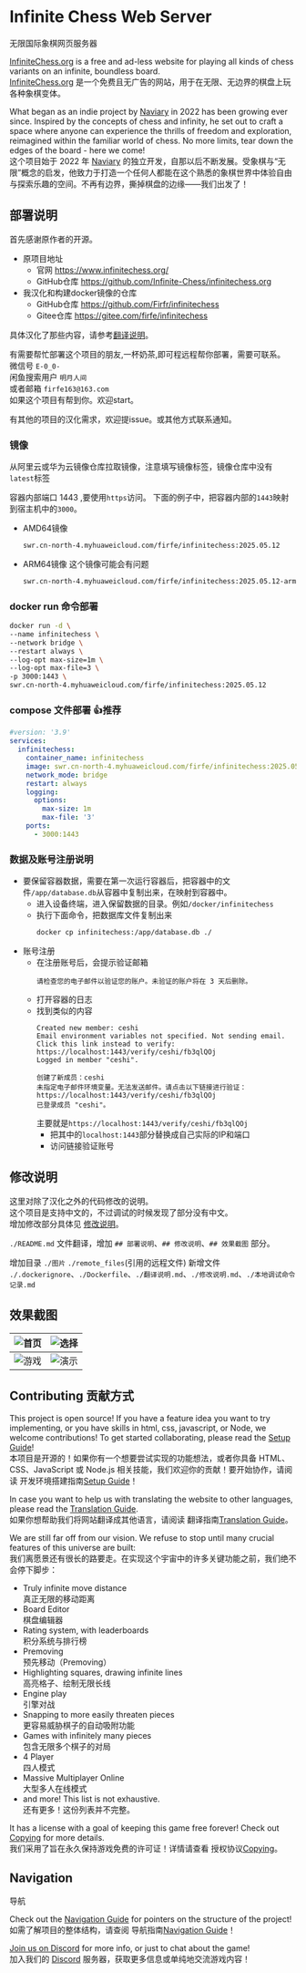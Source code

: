 # Infinite Chess Web Server #
无限国际象棋网页服务器

[InfiniteChess.org](https://www.infinitechess.org) is a free and ad-less website for playing all kinds of chess variants on an infinite, boundless board.  
[InfiniteChess.org](https://www.infinitechess.org) 是一个免费且无广告的网站，用于在无限、无边界的棋盘上玩各种象棋变体。

What began as an indie project by [Naviary](https://www.youtube.com/@Naviary) in 2022 has been growing ever since. Inspired by the concepts of chess and infinity, he set out to craft a space where anyone can experience the thrills of freedom and exploration, reimagined within the familiar world of chess. No more limits, tear down the edges of the board - here we come!  
这个项目始于 2022 年 [Naviary](https://www.youtube.com/@Naviary) 的独立开发，自那以后不断发展。受象棋与“无限”概念的启发，他致力于打造一个任何人都能在这个熟悉的象棋世界中体验自由与探索乐趣的空间。不再有边界，撕掉棋盘的边缘——我们出发了！


## 部署说明

首先感谢原作者的开源。
- 原项目地址
  - 官网 https://www.infinitechess.org/
  - GitHub仓库 https://github.com/Infinite-Chess/infinitechess.org
- 我汉化和构建docker镜像的仓库
  - GitHub仓库 https://github.com/Firfr/infinitechess
  - Gitee仓库 https://gitee.com/firfe/infinitechess

具体汉化了那些内容，请参考[翻译说明](翻译说明.md)。


有需要帮忙部署这个项目的朋友,一杯奶茶,即可程远程帮你部署，需要可联系。  
微信号 `E-0_0-`  
闲鱼搜索用户 `明月人间`  
或者邮箱 `firfe163@163.com`  
如果这个项目有帮到你。欢迎start。

有其他的项目的汉化需求，欢迎提issue。或其他方式联系通知。

### 镜像

从阿里云或华为云镜像仓库拉取镜像，注意填写镜像标签，镜像仓库中没有`latest`标签

容器内部端口 1443 ,要使用`https`访问。
下面的例子中，把容器内部的`1443`映射到宿主机中的`3000`。

- AMD64镜像
  ```bash
  swr.cn-north-4.myhuaweicloud.com/firfe/infinitechess:2025.05.12
  ```
- ARM64镜像 这个镜像可能会有问题
  ```bash
  swr.cn-north-4.myhuaweicloud.com/firfe/infinitechess:2025.05.12-arm64
  ```

### docker run 命令部署

```bash
docker run -d \
--name infinitechess \
--network bridge \
--restart always \
--log-opt max-size=1m \
--log-opt max-file=3 \
-p 3000:1443 \
swr.cn-north-4.myhuaweicloud.com/firfe/infinitechess:2025.05.12
```

### compose 文件部署 👍推荐

```yaml
#version: '3.9'
services:
  infinitechess:
    container_name: infinitechess
    image: swr.cn-north-4.myhuaweicloud.com/firfe/infinitechess:2025.05.12
    network_mode: bridge
    restart: always
    logging:
      options:
        max-size: 1m
        max-file: '3'
    ports:
      - 3000:1443
```

### 数据及账号注册说明

- 要保留容器数据，需要在第一次运行容器后，把容器中的文件`/app/database.db`从容器中复制出来，在映射到容器中。
  - 进入设备终端，进入保留数据的目录。例如`/docker/infinitechess`
  - 执行下面命令，把数据库文件复制出来
    ```bash
    docker cp infinitechess:/app/database.db ./
    ```
- 账号注册
  - 在注册账号后，会提示验证邮箱
    ```
    请检查您的电子邮件以验证您的账户。未验证的账户将在 3 天后删除。
    ```
  - 打开容器的日志
  - 找到类似的内容
    ```
    Created new member: ceshi
    Email environment variables not specified. Not sending email. Click this link instead to verify:
    https://localhost:1443/verify/ceshi/fb3qlQOj
    Logged in member "ceshi".
    ```
    ```
    创建了新成员：ceshi
    未指定电子邮件环境变量。无法发送邮件。请点击以下链接进行验证：
    https://localhost:1443/verify/ceshi/fb3qlQOj
    已登录成员 "ceshi"。
    ```
    主要就是`https://localhost:1443/verify/ceshi/fb3qlQOj`
    - 把其中的`localhost:1443`部分替换成自己实际的IP和端口
    - 访问链接验证账号

## 修改说明

这里对除了汉化之外的代码修改的说明。  
这个项目是支持中文的，不过调试的时候发现了部分没有中文。  
增加修改部分具体见 [修改说明](./修改说明.md)。

`./README.md` 文件翻译，增加 `## 部署说明`、`## 修改说明`、`## 效果截图` 部分。

增加目录 `./图片` `./remote_files`(引用的远程文件)
新增文件 `./.dockerignore`、`./Dockerfile`、`./翻译说明.md`、`./修改说明.md`、`./本地调试命令记录.md` 

## 效果截图


| ![首页](图片/首页.png) | ![选择](图片/选择.png) |
|-|-|
| ![游戏](图片/游戏.png) | ![演示](图片/演示.png) |


## Contributing 贡献方式

This project is open source! If you have a feature idea you want to try implementing, or you have skills in html, css, javascript, or Node, we welcome contributions! To get started collaborating, please read the [Setup Guide](./docs/SETUP.md)!  
本项目是开源的！如果你有一个想要尝试实现的功能想法，或者你具备 HTML、CSS、JavaScript 或 Node.js 相关技能，我们欢迎你的贡献！要开始协作，请阅读 开发环境搭建指南[Setup Guide](./docs/SETUP.md)！

In case you want to help us with translating the website to other languages, please read the [Translation Guide](./docs/TRANSLATIONS.md).  
如果你想帮助我们将网站翻译成其他语言，请阅读 翻译指南[Translation Guide](./docs/TRANSLATIONS.md)。

We are still far off from our vision. We refuse to stop until many crucial features of this universe are built:  
我们离愿景还有很长的路要走。在实现这个宇宙中的许多关键功能之前，我们绝不会停下脚步：
- Truly infinite move distance  
  真正无限的移动距离
- Board Editor  
  棋盘编辑器
- Rating system, with leaderboards  
  积分系统与排行榜
- Premoving  
  预先移动（Premoving）
- Highlighting squares, drawing infinite lines  
  高亮格子、绘制无限长线
- Engine play  
  引擎对战
- Snapping to more easily threaten pieces  
  更容易威胁棋子的自动吸附功能
- Games with infinitely many pieces  
  包含无限多个棋子的对局
- 4 Player  
  四人模式
- Massive Multiplayer Online  
  大型多人在线模式
- and more! This list is not exhaustive.  
  还有更多！这份列表并不完整。

It has a license with a goal of keeping this game free forever! Check out [Copying](./docs/COPYING.md) for more details.  
我们采用了旨在永久保持游戏免费的许可证！详情请查看 授权协议[Copying](./docs/COPYING.md)。

## Navigation ##
导航

Check out the [Navigation Guide](./docs/NAVIGATING.md) for pointers on the structure of the project!  
如需了解项目的整体结构，请查阅 导航指南[Navigation Guide](./docs/NAVIGATING.md)！

[Join us on Discord](https://discord.gg/NFWFGZeNh5) for more info, or just to chat about the game!  
加入我们的 [Discord](https://discord.gg/NFWFGZeNh5) 服务器，获取更多信息或单纯地交流游戏内容！


